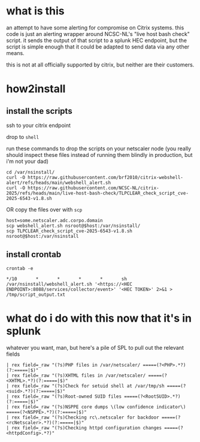 # what is this
an attempt to have some alerting for compromise on Citrix systems. this code is just an alerting wrapper around NCSC-NL's "live host bash check" script. it sends the output of that script to a splunk HEC endpoint, but the script is simple enough that it could be adapted to send data via any other means.

this is not at all officially supported by citrix, but neither are their customers.

# how2install

## install the scripts
ssh to your citrix endpoint

drop to `shell`

run these commands to drop the scripts on your netscaler node (you really should inspect these files instead of running them blindly in production, but i'm not your dad)
```
cd /var/nsinstall/
curl -O https://raw.githubusercontent.com/brf2010/citrix-webshell-alert/refs/heads/main/webshell_alert.sh
curl -O https://raw.githubusercontent.com/NCSC-NL/citrix-2025/refs/heads/main/live-host-bash-check/TLPCLEAR_check_script_cve-2025-6543-v1.8.sh
```
OR copy the files over with `scp`
```
host=some.netscaler.adc.corpo.domain
scp webshell_alert.sh nsroot@$host:/var/nsinstall/
scp TLPCLEAR_check_script_cve-2025-6543-v1.8.sh nsroot@$host:/var/nsinstall
```

## install crontab
`crontab -e `

`*/10       *       *       *       *       sh /var/nsinstall/webshell_alert.sh '<https://<HEC ENDPOINT>:8088/services/collector/event>' '<HEC TOKEN>' 2>&1 > /tmp/script_output.txt`

# what do i do with this now that it's in splunk
whatever you want, man, but here's a pile of SPL to pull out the relevant fields

```
| rex field=_raw "(?s)PHP files in /var/netscaler/ =====(?<PHP>.*?)(?:=====|$)"
| rex field=_raw "(?s)XHTML files in /var/netscaler/ =====(?<XHTML>.*?)(?:=====|$)" 
| rex field=_raw "(?s)Check for setuid shell at /var/tmp/sh =====(?<suid>.*?)(?:=====|$)" 
| rex field=_raw "(?s)Root-owned SUID files =====(?<RootSUID>.*?)(?:=====|$)" 
| rex field=_raw "(?s)NSPPE core dumps \(low confidence indicator\) =====(?<NSPPE>.*?)(?:=====|$)" 
| rex field=_raw "(?s)Checking rc\.netscaler for backdoor =====(?<rcNetscaler>.*?)(?:=====|$)" 
| rex field=_raw "(?s)Checking httpd configuration changes =====(?<httpdConfig>.*?)"
```